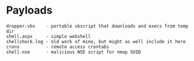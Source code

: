 # Payloads
    dropper.vbs    - portable vbscript that downloads and execs from temp dir
    shell.aspx     - simple webshell
    shellshock.log - old work of mine, but might as well include it here
    crons          - remote access crontabs
    shell.nse      - malicious NSE script for nmap SUID
